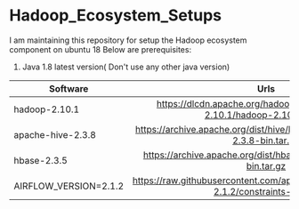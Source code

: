 # Hadoop_Ecosystem_Setups
I am maintaining this repository for setup the Hadoop ecosystem component on ubuntu 18
Below are prerequisites:
  1. Java 1.8 latest version( Don't use any other java version)


| Software      | Urls           |
| ------------- |:-------------:|
| hadoop-2.10.1 | https://dlcdn.apache.org/hadoop/common/hadoop-2.10.1/hadoop-2.10.1.tar.gz |
| apache-hive-2.3.8| https://archive.apache.org/dist/hive/hive-2.3.8/apache-hive-2.3.8-bin.tar.gz |
| hbase-2.3.5 | https://archive.apache.org/dist/hbase/2.3.5/hbase-2.3.5-bin.tar.gz |
| AIRFLOW_VERSION=2.1.2 | https://raw.githubusercontent.com/apache/airflow/constraints-2.1.2/constraints-3.6.txt |
